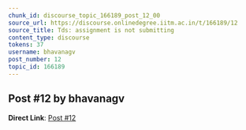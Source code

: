```yaml
---
chunk_id: discourse_topic_166189_post_12_00
source_url: https://discourse.onlinedegree.iitm.ac.in/t/166189/12
source_title: Tds: assignment is not submitting
content_type: discourse
tokens: 37
username: bhavanagv
post_number: 12
topic_id: 166189
---
```


## Post #12 by bhavanagv

**Direct Link**: [Post #12](https://discourse.onlinedegree.iitm.ac.in/t/166189/12)
